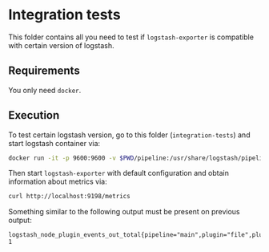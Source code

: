 # Integration tests
This folder contains all you need to test if `logstash-exporter` is compatible with certain version of logstash.

## Requirements
You only need `docker`.

## Execution
To test certain logstash version, go to this folder (`integration-tests`) and start logstash container via:
```bash
docker run -it -p 9600:9600 -v $PWD/pipeline:/usr/share/logstash/pipeline/ -v $PWD/test.log:/tmp/test.log -e XPACK_MONITORING_ENABLED=false --rm docker.elastic.co/logstash/logstash:6.3.0
```

Then start `logstash-exporter` with default configuration and obtain information about metrics via:
```bash
curl http://localhost:9198/metrics
```

Something similar to the following output must be present on previous output:
```text
logstash_node_plugin_events_out_total{pipeline="main",plugin="file",plugin_id="07080308db2cfbd16a66fd40698946e2d0d2b0e86063a900a579f6d2055cb89e",plugin_type="input"} 1
```
